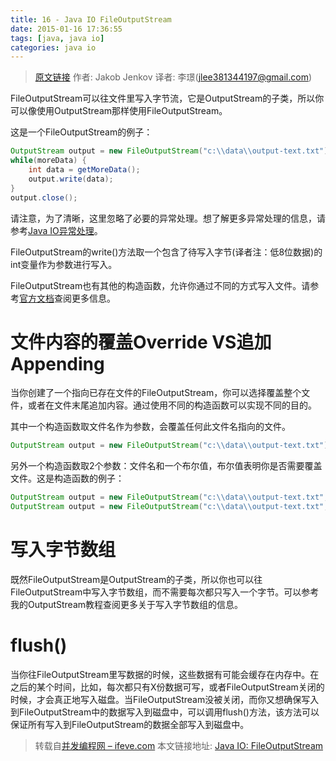 ```yaml
---
title: 16 - Java IO FileOutputStream
date: 2015-01-16 17:36:55
tags: [java, java io]
categories: java io
---
```


> [原文链接](http://tutorials.jenkov.com/java-io/fileoutputstream.html) 作者: Jakob Jenkov 译者: 李璟(jlee381344197@gmail.com)

FileOutputStream可以往文件里写入字节流，它是OutputStream的子类，所以你可以像使用OutputStream那样使用FileOutputStream。

这是一个FileOutputStream的例子：

``` java
OutputStream output = new FileOutputStream("c:\\data\\output-text.txt");
while(moreData) {
    int data = getMoreData();
    output.write(data);
}
output.close();
```

请注意，为了清晰，这里忽略了必要的异常处理。想了解更多异常处理的信息，请参考[Java IO异常处理]()。

FileOutputStream的write()方法取一个包含了待写入字节(译者注：低8位数据)的int变量作为参数进行写入。

FileOutputStream也有其他的构造函数，允许你通过不同的方式写入文件。请参考[官方文档]()查阅更多信息。

# 文件内容的覆盖Override VS追加Appending
当你创建了一个指向已存在文件的FileOutputStream，你可以选择覆盖整个文件，或者在文件末尾追加内容。通过使用不同的构造函数可以实现不同的目的。

其中一个构造函数取文件名作为参数，会覆盖任何此文件名指向的文件。

``` java
OutputStream output = new FileOutputStream("c:\\data\\output-text.txt");
```

另外一个构造函数取2个参数：文件名和一个布尔值，布尔值表明你是否需要覆盖文件。这是构造函数的例子：

``` java
OutputStream output = new FileOutputStream("c:\\data\\output-text.txt", true); //appends to file
OutputStream output = new FileOutputStream("c:\\data\\output-text.txt", false); //overwrites file
```

# 写入字节数组
既然FileOutputStream是OutputStream的子类，所以你也可以往FileOutputStream中写入字节数组，而不需要每次都只写入一个字节。可以参考我的OutputStream教程查阅更多关于写入字节数组的信息。

# flush()
当你往FileOutputStream里写数据的时候，这些数据有可能会缓存在内存中。在之后的某个时间，比如，每次都只有X份数据可写，或者FileOutputStream关闭的时候，才会真正地写入磁盘。当FileOutputStream没被关闭，而你又想确保写入到FileOutputStream中的数据写入到磁盘中，可以调用flush()方法，该方法可以保证所有写入到FileOutputStream的数据全部写入到磁盘中。

> 转载自[并发编程网 – ifeve.com](http://ifeve.com/) 本文链接地址: [Java IO: FileOutputStream](http://ifeve.com/java-io-fileoutputstream/)